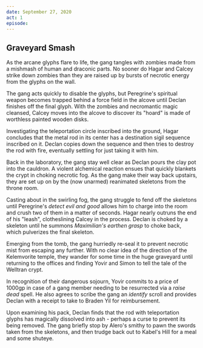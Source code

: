 ```yaml
---
date: September 27, 2020
act: 1
episode: 
---
```

##  Graveyard Smash

As the arcane glyphs flare to life, the gang tangles with zombies made from a mishmash of human and draconic parts. No sooner do Hagar and Calcey strike down zombies than they are raised up by bursts of necrotic energy from the glyphs on the wall.

The gang acts quickly to disable the glyphs, but Peregrine's spiritual weapon becomes trapped behind a force field in the alcove until Declan finishes off the final glyph. With the zombies and necromantic magic cleansed, Calcey moves into the alcove to discover its "hoard" is made of worthless painted wooden disks.

Investigating the teleportation circle inscribed into the ground, Hagar concludes that the metal rod in its center has a destination sigil sequence inscribed on it. Declan copies down the sequence and then tries to destroy the rod with fire, eventually settling for just taking it with him.

Back in the laboratory, the gang stay well clear as Declan pours the clay pot into the cauldron. A violent alchemical reaction ensues that quickly blankets the crypt in choking necrotic fog. As the gang make their way back upstairs, they are set up on by the (now unarmed) reanimated skeletons from the throne room.

Casting about in the swirling fog, the gang struggle to fend off the skeletons until Peregrine's *detect evil and good* allows him to charge into the room and crush two of them in a matter of seconds. Hagar nearly outruns the end of his "leash", clotheslining Calcey in the process. Declan is choked by a skeleton until he summons *Maximilian's earthen grasp* to choke back, which pulverizes the final skeleton.

Emerging from the tomb, the gang hurriedly re-seal it to prevent necrotic mist from escaping any further. With no clear idea of the direction of the Kelemvorite temple, they wander for some time in the huge graveyard until returning to the offices and finding Yovir and Simon to tell the tale of the Welltran crypt.

In recognition of their dangerous sojourn, Yovir commits to a price of 1000gp in case of a gang member needing to be resurrected via a *raise dead* spell. He also agrees to scribe the gang an *identify* scroll and provides Declan with a receipt to take to Braden Yil for reimbursement.

Upon examining his pack, Declan finds that the rod with teleportation glyphs has magically dissolved into ash - perhaps a curse to prevent its being removed. The gang briefly stop by Alero's smithy to pawn the swords taken from the skeletons, and then trudge back out to Kabel's Hill for a meal and some shuteye.

